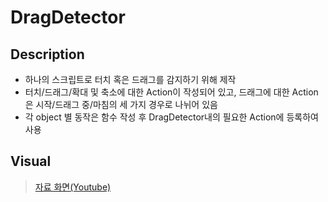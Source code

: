 # DragDetector

## Description
- 하나의 스크립트로 터치 혹은 드래그를 감지하기 위해 제작
- 터치/드래그/확대 및 축소에 대한 Action이 작성되어 있고, 드래그에 대한 Action은 시작/드래그 중/마침의 세 가지 경우로 나뉘어 있음
- 각 object 별 동작은 함수 작성 후 DragDetector내의 필요한 Action에 등록하여 사용

## Visual
>[자료 화면(Youtube)](https://youtu.be/558QcmGuRsc)